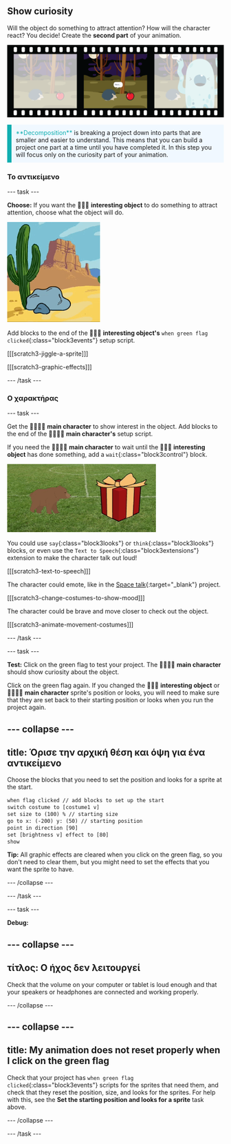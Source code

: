 ## Show curiosity

Will the object do something to attract attention? How will the character react? You decide! Create the **second part** of your animation.

![A film strip with 3 frames. The second frame is highlighted. The frame shows a scene with character thinking 'hmmmm' while looking at a curious object.](images/curiosity.png)

<p style="border-left: solid; border-width:10px; border-color: #0faeb0; background-color: aliceblue; padding: 10px;">
  <span style="color: #0faeb0">**Decomposition**</span> is breaking a project down into parts that are smaller and easier to understand. This means that you can build a project one part at a time until you have completed it. In this step you will focus only on the curiosity part of your animation.
</p>

### Το αντικείμενο

--- task ---

**Choose:** If you want the 🎂🎾🎁 **interesting object** to do something to attract attention, choose what the object will do.

![A desert background with a rock jiggling back and forth.](images/jiggle.gif)

Add blocks to the end of the 🎂🎾🎁 **interesting object's** `when green flag clicked`{:class="block3events"} setup script.

[[[scratch3-jiggle-a-sprite]]]

[[[scratch3-graphic-effects]]]

--- /task ---

### Ο χαρακτήρας

--- task ---

Get the 🐙👩‍🦼🦖 **main character** to show interest in the object. Add blocks to the end of the 🐙👩‍🦼🦖 **main character's** setup script.

If you need the 🐙👩‍🦼🦖 **main character** to wait until the 🎂🎾🎁 **interesting object** has done something, add a `wait`{:class="block3control"} block.

![A desert background with a rock jiggling back and forth.](images/bear.gif)

You could use `say`{:class="block3looks"} or `think`{:class="block3looks"} blocks, or even use the `Text to Speech`{:class="block3extensions"} extension to make the character talk out loud!

[[[scratch3-text-to-speech]]]

The character could emote, like in the [Space talk](https://projects.raspberrypi.org/en/projects/space-talk){:target="_blank"} project.

[[[scratch3-change-costumes-to-show-mood]]]

The character could be brave and move closer to check out the object.

[[[scratch3-animate-movement-costumes]]]

--- /task ---

--- task ---

**Test:** Click on the green flag to test your project. The 🐙👩‍🦼🦖 **main character** should show curiosity about the object.

Click on the green flag again. If you changed the 🎂🎾🎁 **interesting object** or 🐙👩‍🦼🦖 **main character** sprite's position or looks, you will need to make sure that they are set back to their starting position or looks when you run the project again.

--- collapse ---
---
title: Όρισε την αρχική θέση και όψη για ένα αντικείμενο
---

Choose the blocks that you need to set the position and looks for a sprite at the start.

```blocks3
when flag clicked // add blocks to set up the start 
switch costume to [costume1 v]
set size to (100) % // starting size
go to x: (-200) y: (50) // starting position
point in direction [90]
set [brightness v] effect to [80]
show
```

**Tip:** All graphic effects are cleared when you click on the green flag, so you don't need to clear them, but you might need to set the effects that you want the sprite to have.

--- /collapse ---

--- /task ---

--- task ---

**Debug:**

--- collapse ---
---
τίτλος: Ο ήχος δεν λειτουργεί
---

Check that the volume on your computer or tablet is loud enough and that your speakers or headphones are connected and working properly.

--- /collapse ---

--- collapse ---
---
title: My animation does not reset properly when I click on the green flag
---

Check that your project has `when green flag clicked`{:class="block3events"} scripts for the sprites that need them, and check that they reset the position, size, and looks for the sprites. For help with this, see the **Set the starting position and looks for a sprite** task above.

--- /collapse ---

--- /task ---

